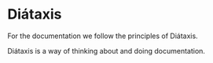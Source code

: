 # Diátaxis

For the documentation we follow the principles of Diátaxis.

Diátaxis is a way of thinking about and doing documentation.

